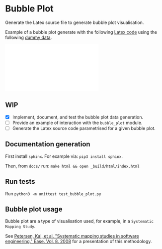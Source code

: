 # Bubble Plot

Generate the Latex source file to generate bubble plot visualisation.

Example of a bubble plot generate with the following [Latex code](example/example.tex) using the following [dummy data](example/test.csv).

![Example of a bubble plot generated on Latex](example/example.pdf)

## WIP

- [X] Implement, document, and test the bubble plot data generation.
- [ ] Provide an example of interaction with the `bubble_plot` module.
- [ ] Generate the Latex source code parametrised for a given bubble plot.

## Documentation generation

First install `sphinx`. For example via: `pip3 install sphinx`.

Then, from `docs/` run: `make html && open _build/html/index.html`

## Run tests

Run `python3 -m unittest test_bubble_plot.py`

## Bubble plot usage

Bubble plot are a type of visualisation used, for example, in a `Systematic Mapping Study`.

See [Petersen, Kai, et al. "Systematic mapping studies in software engineering." Ease. Vol. 8. 2008](https://www.researchgate.net/profile/Michael_Mattsson/publication/228350426_Systematic_Mapping_Studies_in_Software_Engineering/links/54d0a8e90cf20323c218713d/Systematic-Mapping-Studies-in-Software-Engineering.pdf) for a presentation of this methodology.
